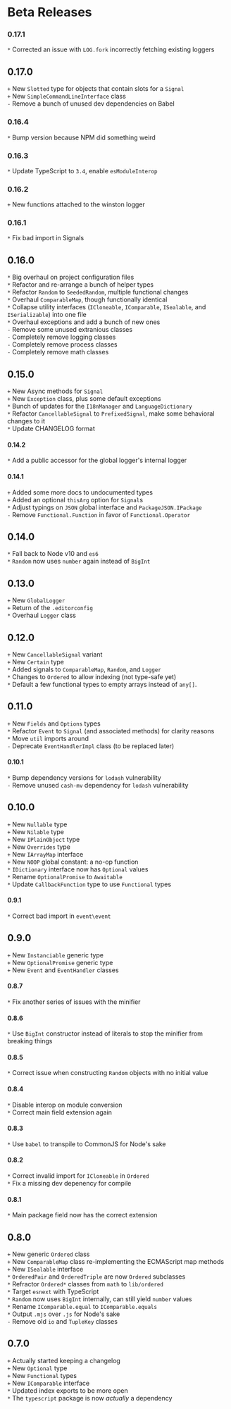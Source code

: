 # Beta Releases
### 0.17.1
`*` Corrected an issue with `LOG.fork` incorrectly fetching existing loggers

## 0.17.0
`+` New `Slotted` type for objects that contain slots for a `Signal`  
`+` New `SimpleCommandLineInterface` class  
`-` Remove a bunch of unused dev dependencies on Babel  

### 0.16.4
`*` Bump version because NPM did something weird  

### 0.16.3
`*` Update TypeScript to `3.4`, enable `esModuleInterop`  

### 0.16.2
`+` New functions attached to the winston logger  

### 0.16.1
`*` Fix bad import in Signals  

## 0.16.0
`*` Big overhaul on project configuration files  
`*` Refactor and re-arrange a bunch of helper types  
`*` Refactor `Random` to `SeededRandom`, multiple functional changes  
`*` Overhaul `ComparableMap`, though functionally identical  
`*` Collapse utility interfaces (`ICloneable`, `IComparable`, `ISealable`, and `ISerializable`) into one file  
`*` Overhaul exceptions and add a bunch of new ones  
`-` Remove some unused extranious classes  
`-` Completely remove logging classes  
`-` Completely remove process classes  
`-` Completely remove math classes  

## 0.15.0
`+` New Async methods for `Signal`  
`+` New `Exception` class, plus some default exceptions  
`*` Bunch of updates for the `I18nManager` and `LanguageDictionary`  
`*` Refactor `CancellableSignal` to `PrefixedSignal`, make some behavioral changes to it  
`*` Update CHANGELOG format  

#### 0.14.2
`*` Add a public accessor for the global logger's internal logger  

#### 0.14.1
`+` Added some more docs to undocumented types  
`+` Added an optional `thisArg` option for `Signal`s  
`*` Adjust typings on `JSON` global interface and `PackageJSON.IPackage`  
`-` Remove `Functional.Function` in favor of `Functional.Operator`  

## 0.14.0
`*` Fall back to Node v10 and `es6`  
`*` `Random` now uses `number` again instead of `BigInt`  

## 0.13.0
`+` New `GlobalLogger`  
`+` Return of the `.editorconfig`  
`*` Overhaul `Logger` class  

## 0.12.0
`+` New `CancellableSignal` variant  
`+` New `Certain` type  
`*` Added signals to `ComparableMap`, `Random`, and `Logger`  
`*` Changes to `Ordered` to allow indexing (not type-safe yet)  
`*` Default a few functional types to empty arrays instead of `any[]`.

## 0.11.0
`+` New `Fields` and `Options` types  
`*` Refactor `Event` to `Signal` (and associated methods) for clarity reasons  
`*` Move `util` imports around  
`-` Deprecate `EventHandlerImpl` class (to be replaced later)  

#### 0.10.1
`*` Bump dependency versions for `lodash` vulnerability  
`-` Remove unused `cash-mv` dependency for `lodash` vulnerability  

## 0.10.0
`+` New `Nullable` type  
`+` New `Nilable` type  
`+` New `IPlainObject` type  
`+` New `Overrides` type  
`+` New `IArrayMap` interface  
`+` New `NOOP` global constant: a no-op function  
`*` `IDictionary` interface now has `Optional` values  
`*` Rename `OptionalPromise` to `Awaitable`  
`*` Update `CallbackFunction` type to use `Functional` types  

#### 0.9.1
`*` Correct bad import in `event\event`  

## 0.9.0
`+` New `Instanciable` generic type  
`+` New `OptionalPromise` generic type  
`+` New `Event` and `EventHandler` classes  

#### 0.8.7
`*` Fix another series of issues with the minifier  

#### 0.8.6
`*` Use `BigInt` constructor instead of literals to stop the minifier from breaking things  

#### 0.8.5
`*` Correct issue when constructing `Random` objects with no initial value  

#### 0.8.4
`*` Disable interop on module conversion  
`*` Correct main field extension again  

#### 0.8.3
`*` Use `babel` to transpile to CommonJS for Node's sake  

#### 0.8.2
`*` Correct invalid import for `ICloneable` in `Ordered`  
`*` Fix a missing dev depenency for compile  

#### 0.8.1
`*` Main package field now has the correct extension  

## 0.8.0
`+` New generic `Ordered` class  
`+` New `ComparableMap` class re-implementing the ECMAScript map methods  
`+` New `ISealable` interface  
`*` `OrderedPair` and `OrderedTriple` are now `Ordered` subclasses  
`*` Refractor `Ordered*` classes from `math` to `lib/ordered`  
`*` Target `esnext` with TypeScript  
`*` `Random` now uses `BigInt` internally, can still yield `number` values  
`*` Rename `IComparable.equal` to `IComparable.equals`  
`*` Output `.mjs` over `.js` for Node's sake  
`-` Remove old `io` and `TupleKey` classes  

## 0.7.0
`+` Actually started keeping a changelog  
`+` New `Optional` type  
`+` New `Functional` types  
`+` New `IComparable` interface  
`*` Updated index exports to be more open  
`*` The `typescript` package is now *actually* a dependency  
